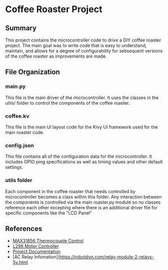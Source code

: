 # Coffee Roaster Project

## Summary
This project contains the microcontroller code to drive a DIY coffee roaster project.  The main goal was to write code that is easy to understand, maintain, and allows for a degree of configurability for sebsequent versions of the coffee roaster as improvements are made.

## File Organization

### main.py
This file is the main driver of the microcontroller.  It uses the classes in the utils/ folder to control the components of the coffee roaster.

### coffee.kv
This file is the main UI layout code for the Kivy UI framework used for the main roaster code.  

### config.json
This file contains all of the configuration data for the microcontroller.  It includes GPIO ping specifications as well as timing values and other default settings.

### utils folder
Each component in the coffee roaster that needs controlled by microcontroller becomes a class within this folder.  Any interaction between the components is controlled via the main roaster.py module so no classes reference each other excepting where there is an additional driver file for specific components like the "LCD Panel"

## References

* [MAX31856 Thermocouple Control](https://learn.adafruit.com/adafruit-max31856-thermocouple-amplifier/python-circuitpython)
* [L298 Motor Controller](https://www.bluetin.io/python/gpio-pwm-raspberry-pi-h-bridge-dc-motor-control/)
* [Project Documentation](https://docs.google.com/document/d/1oHwVflQFp4IHgEQ_DVCQFsYltsm2OGass9z3PHarOX0/edit?usp=sharing)
* [AC Relay Infomation](https://robotdyn.com/relay-module-2-relays-5v.html